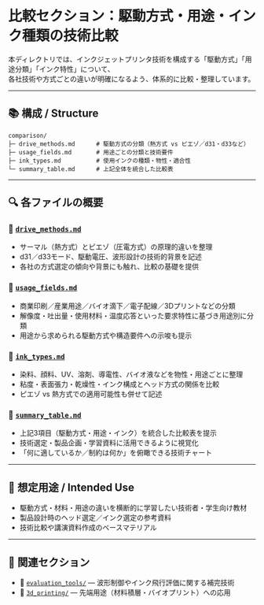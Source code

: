 # 比較セクション：駆動方式・用途・インク種類の技術比較

本ディレクトリでは、インクジェットプリンタ技術を構成する「駆動方式」「用途分類」「インク特性」について、  
各社技術や方式ごとの違いが明確になるよう、体系的に比較・整理しています。

---

## 📚 構成 / Structure

```plaintext
comparison/
├─ drive_methods.md      # 駆動方式の分類（熱方式 vs ピエゾ／d31・d33など）
├─ usage_fields.md       # 用途ごとの分類と技術要件
├─ ink_types.md          # 使用インクの種類・物性・適合性
└─ summary_table.md      # 上記全体を統合した比較表
```

---

## 🔍 各ファイルの概要

### 🔹 [`drive_methods.md`](./drive_methods.md)
- サーマル（熱方式）とピエゾ（圧電方式）の原理的違いを整理
- d31／d33モード、駆動電圧、波形設計の技術的背景を記述
- 各社の方式選定の傾向や背景にも触れ、比較の基礎を提供

### 🔹 [`usage_fields.md`](./usage_fields.md)
- 商業印刷／産業用途／バイオ滴下／電子配線／3Dプリントなどの分類
- 解像度・吐出量・使用材料・温度応答といった要求特性に基づき用途別に分類
- 用途から求められる駆動方式や構造要件への示唆も提示

### 🔹 [`ink_types.md`](./ink_types.md)
- 染料、顔料、UV、溶剤、導電性、バイオ液などを物性・用途ごとに整理
- 粘度・表面張力・乾燥性・インク構成とヘッド方式の関係を比較
- ピエゾ vs 熱方式での適用可能性も併せて記述

### 🔹 [`summary_table.md`](./summary_table.md)
- 上記3項目（駆動方式・用途・インク）を統合した比較表を提示
- 技術選定・製品企画・学習資料に活用できるように視覚化
- 「何に適しているか／制約は何か」を俯瞰できる技術チャート

---

## 🎯 想定用途 / Intended Use

- 駆動方式・材料・用途の違いを横断的に学習したい技術者・学生向け教材
- 製品設計時のヘッド選定／インク選定の参考資料
- 技術比較や講演資料作成のベースマテリアル

---

## 📎 関連セクション

- 🔗 [`evaluation_tools/`](../evaluation_tools/) — 波形制御やインク飛行評価に関する補完技術
- 🔗 [`3d_printing/`](../3d_printing/) — 先端用途（材料積層・バイオプリント）への応用
